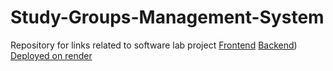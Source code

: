 # Study-Groups-Management-System
Repository for links related to software lab project
[Frontend](https://github.com/anushka-raheja/SGMS_Frontend)
[Backend](https://github.com/anushka-raheja/SGMS_Backend))
[Deployed on render](https://sgms-frontend.onrender.com)
